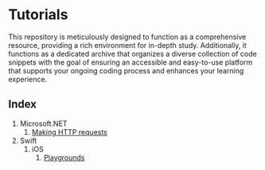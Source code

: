# Tutorials

This repository is meticulously designed to function as a comprehensive resource, providing a rich environment for in-depth study. Additionally, it functions as a dedicated archive that organizes a diverse collection of code snippets with the goal of ensuring an accessible and easy-to-use platform that supports your ongoing coding process and enhances your learning experience.

## Index

1. Microsoft.NET
   1. [Making HTTP requests](Content/Microsoft.NET/Making%20HTTP%20requests/Making%20HTTP%20requests.md)
2. Swift
   1. iOS
      1. [Playgrounds](Content/Swift/iOS/Running%20views%20on%20Playgrounds/Running%20views%20on%20Playgrounds.md)